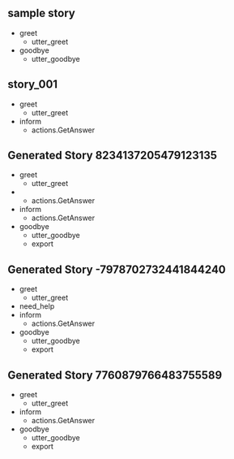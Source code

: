 ## sample story
* greet
   - utter_greet
* goodbye
   - utter_goodbye

## story_001
* greet
   - utter_greet
* inform
   - actions.GetAnswer

## Generated Story 8234137205479123135
* greet
    - utter_greet
*
    - actions.GetAnswer
* inform
    - actions.GetAnswer
* goodbye
    - utter_goodbye
    - export

## Generated Story -7978702732441844240
* greet
    - utter_greet
* need_help
* inform
    - actions.GetAnswer
* goodbye
    - utter_goodbye
    - export

## Generated Story 7760879766483755589
* greet
    - utter_greet
* inform
    - actions.GetAnswer
* goodbye
    - utter_goodbye
    - export
